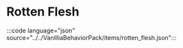 # Rotten Flesh

:::code language="json" source="../../VanilliaBehaviorPack/items/rotten_flesh.json":::